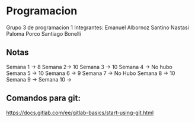 # Programacion
Grupo 3 de programacion 1
Integrantes: 
Emanuel Albornoz
Santino Nastasi
Paloma Porco
Santiago Bonelli

## Notas
Semana 1 -> 8
Semana 2-> 10
Semana 3 -> 10
Semana 4 -> No hubo
Semana 5 -> 10
Semana 6 -> 9
Semana 7 -> No Hubo
Semana 8 -> 10
Semana 9 -> 
Semana 10 -> 


## Comandos para git: 
https://docs.gitlab.com/ee/gitlab-basics/start-using-git.html

